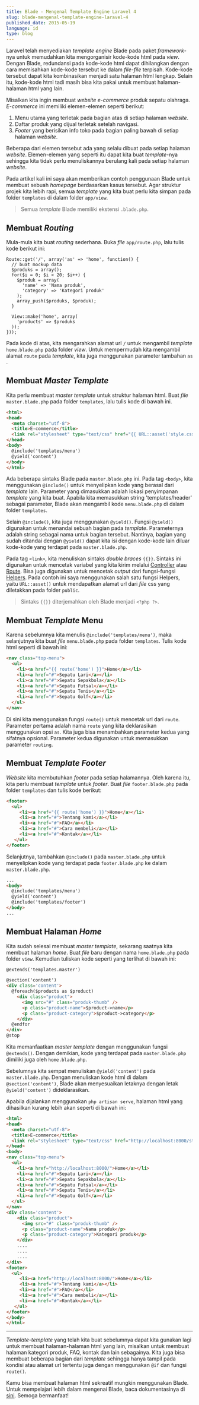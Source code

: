 ```yaml
---
title: Blade - Mengenal Template Engine Laravel 4
slug: blade-mengenal-template-engine-laravel-4
published_date: 2015-05-19
language: id
type: blog
---
```


Laravel telah menyediakan *template engine* Blade pada paket *framework*-nya untuk memudahkan kita mengorganisir kode-kode html pada *view*. Dengan Blade, redundansi pada kode-kode html dapat dihilangkan dengan cara memisahkan kode-kode tersebut ke dalam *file-file* terpisah. Kode-kode tersebut dapat kita kombinasikan menjadi satu halaman html lengkap. Selain itu, kode-kode html tadi masih bisa kita pakai untuk membuat halaman-halaman html yang lain.

Misalkan kita ingin membuat *website e-commerce* produk sepatu olahraga. *E-commerce* ini memiliki elemen-elemen seperti berikut:
1. Menu utama yang terletak pada bagian atas di setiap halaman *website*.
2. Daftar produk yang dijual terletak setelah navigasi.
3. *Footer* yang berisikan info toko pada bagian paling bawah di setiap halaman *website*.

Beberapa dari elemen tersebut ada yang selalu dibuat pada setiap halaman *website*. Elemen-elemen yang seperti itu dapat kita buat *template*-nya sehingga kita tidak perlu menuliskannya berulang kali pada setiap halaman *website*.

Pada artikel kali ini saya akan memberikan contoh penggunaan Blade untuk membuat sebuah *homepage* berdasarkan kasus tersebut. Agar struktur projek kita lebih rapi, semua *template* yang kita buat perlu kita simpan pada folder `templates` di dalam folder `app/view`.

> Semua *template* Blade memiliki ekstensi `.blade.php`.

## Membuat *Routing*

Mula-mula kita buat *routing* sederhana. Buka *file* `app/route.php`, lalu tulis kode berikut ini:

```
Route::get('/', array('as' => 'home', function() {
  // buat mockup data
  $produks = array();
  for($i = 0; $i < 20; $i++) {
    $produk = array(
      'name' => 'Nama produk',
      'category' => 'Kategori produk'
    );
    array_push($produks, $produk);
  }

  View::make('home', array(
    'products' => $produks
  ));
}));
```

Pada kode di atas, kita mengarahkan alamat url `/` untuk mengambil *template* `home.blade.php` pada folder *view*. Untuk mempermudah kita mengambil alamat `route` pada *template*, kita juga menggunakan parameter tambahan `as` .

## Membuat *Master Template*

Kita perlu membuat *master template* untuk struktur halaman html. Buat *file* `master.blade.php` pada folder `templates`, lalu tulis kode di bawah ini.

``` html
<html>
<head>
  <meta charset="utf-8">
  <title>E-commerce</title>
  <link rel="stylesheet" type="text/css" href="{{ URL::asset('style.css') }}">
</head>
<body>
  @include('templates/menu')
  @yield('content')
</body>
</html>
```

Ada beberapa sintaks Blade pada `master.blade.php` ini. Pada tag `<body>`, kita menggunakan `@include()` untuk menyelipkan kode yang berasal dari *template* lain. Parameter yang dimasukkan adalah lokasi penyimpanan *template* yang kita buat. Apabila kita memasukkan string 'templates/header' sebagai parameter, Blade akan mengambil kode `menu.blade.php` di dalam folder `templates`.

Selain `@include()`, kita juga menggunakan `@yield()`. Fungsi `@yield()` digunakan untuk menandai sebuah bagian pada *template*. Parameternya adalah string sebagai nama untuk bagian tersebut. Nantinya, bagian yang sudah ditandai dengan `@yield()` dapat kita isi dengan kode-kode lain diluar kode-kode yang terdapat pada `master.blade.php`.

Pada tag `<link>`, kita menuliskan sintaks *double braces* `{{}}`. Sintaks ini digunakan untuk mencetak variabel yang kita kirim melalui [Controller](http://laravel.com/docs/4.2/controllers) atau [Route](http://laravel.com/docs/4.2/routing). Bisa juga digunakan untuk mencetak *output* dari fungsi-fungsi [Helpers](http://laravel.com/docs/4.2/helpers). Pada contoh ini saya menggunakan salah satu fungsi Helpers, yaitu `URL::asset()` untuk mendapatkan alamat url dari *file* css yang diletakkan pada folder `public`.

> Sintaks `{{}}` diterjemahkan oleh Blade menjadi `<?php ?>`.

## Membuat *Template* Menu

Karena sebelumnya kita menulis `@include('templates/menu')`, maka selanjutnya kita buat *file* `menu.blade.php` pada folder `templates`. Tulis kode html seperti di bawah ini:

``` html
<nav class="top-menu">
  <ul>
    <li><a href="{{ route('home') }}">Home</a></li>
    <li><a href="#">Sepatu Lari</a></li>
    <li><a href="#">Sepatu Sepakbola</a></li>
    <li><a href="#">Sepatu Futsal</a></li>
    <li><a href="#">Sepatu Tenis</a></li>
    <li><a href="#">Sepatu Golf</a></li>
  </ul>
</nav>
```

Di sini kita menggunakan fungsi `route()` untuk mencetak url dari `route`. Parameter pertama adalah nama `route` yang kita deklarasikan menggunakan opsi `as`. Kita juga bisa menambahkan parameter kedua yang sifatnya opsional. Parameter kedua digunakan untuk memasukkan parameter `routing`.

## Membuat *Template Footer*

*Website* kita membutuhkan *footer* pada setiap halamannya. Oleh karena itu, kita perlu membuat *template* untuk *footer*. Buat *file* `footer.blade.php` pada folder `templates` dan tulis kode berikut:

``` html
<footer>
  <ul>
     <li><a href="{{ route('home') }}">Home</a></li>
     <li><a href="#">Tentang kami</a></li>
     <li><a href="#">FAQ</a></li>
     <li><a href="#">Cara membeli</a></li>
     <li><a href="#">Kontak</a></li>
   </ul>
</footer>
```

Selanjutnya, tambahkan `@include()` pada `master.blade.php` untuk menyelipkan kode yang terdapat pada `footer.blade.php` ke dalam `master.blade.php`.

``` html
...
<body>
  @include('templates/menu')
  @yield('content')
  @include('templates/footer')
</body>
...
```

## Membuat Halaman *Home*

Kita sudah selesai membuat *master template*, sekarang saatnya kita membuat halaman *home*. Buat *file* baru dengan nama `home.blade.php` pada folder `view`. Kemudian tuliskan kode seperti yang terlihat di bawah ini:

``` html
@extends('templates.master')

@section('content')
<div class='content'>
  @foreach($products as $product)
    <div class="product">
      <img src="#" class="produk-thumb" />
      <p class="product-name">$product->name</p>
      <p class="product-category">$product->category</p>
    </div>
  @endfor
</div>
@stop
```

Kita memanfaatkan *master template* dengan menggunakan fungsi `@extends()`. Dengan demikian, kode yang terdapat pada `master.blade.php` dimiliki juga oleh `home.blade.php`.

Sebelumnya kita sempat menuliskan `@yield('content')` pada `master.blade.php`. Dengan menuliskan kode html di dalam `@section('content')`, Blade akan menyesuaikan letaknya dengan letak `@yield('content')` dideklarasikan.

Apabila dijalankan menggunakan `php artisan serve`, halaman html yang dihasilkan kurang lebih akan seperti di bawah ini:

``` html
<html>
<head>
  <meta charset="utf-8">
  <title>E-commerce</title>
  <link rel="stylesheet" type="text/css" href="http://localhost:8000/style.css">
</head>
<body>
<nav class="top-menu">
  <ul>
    <li><a href="http://localhost:8000/">Home</a></li>
    <li><a href="#">Sepatu Lari</a></li>
    <li><a href="#">Sepatu Sepakbola</a></li>
    <li><a href="#">Sepatu Futsal</a></li>
    <li><a href="#">Sepatu Tenis</a></li>
    <li><a href="#">Sepatu Golf</a></li>
  </ul>
</nav>
<div class='content'>
    <div class="product">
      <img src="#" class="produk-thumb" />
      <p class="product-name">Nama produk</p>
      <p class="product-category">Kategori produk</p>
    </div>
    ....
    ....
    ....
</div>
<footer>
  <ul>
     <li><a href="http://localhost:8000/">Home</a></li>
     <li><a href="#">Tentang kami</a></li>
     <li><a href="#">FAQ</a></li>
     <li><a href="#">Cara membeli</a></li>
     <li><a href="#">Kontak</a></li>
   </ul>
</footer>
</body>
</html>
```

---

*Template-template* yang telah kita buat sebelumnya dapat kita gunakan lagi untuk membuat halaman-halaman html yang lain, misalkan untuk membuat halaman kategori produk, FAQ, kontak dan lain sebagainya. Kita juga bisa membuat beberapa bagian dari *template* sehingga hanya tampil pada kondisi atau alamat url tertentu juga dengan menggunakan `@if` dan fungsi `route()`.

Kamu bisa membuat halaman html sekreatif mungkin menggunakan Blade. Untuk mempelajari lebih dalam mengenai Blade, baca dokumentasinya di [sini](http://laravel.com/docs/4.2/templates). Semoga bermanfaat!





